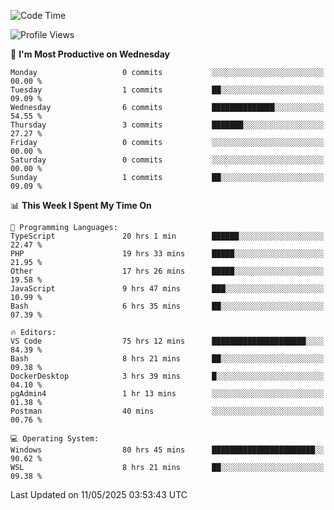 <!--START_SECTION:waka-->
![Code Time](http://img.shields.io/badge/Code%20Time-4%2C942%20hrs%2053%20mins-blue)

![Profile Views](http://img.shields.io/badge/Profile%20Views-0-blue)

📅 **I'm Most Productive on Wednesday** 

```text
Monday                   0 commits           ░░░░░░░░░░░░░░░░░░░░░░░░░   00.00 % 
Tuesday                  1 commits           ██░░░░░░░░░░░░░░░░░░░░░░░   09.09 % 
Wednesday                6 commits           ██████████████░░░░░░░░░░░   54.55 % 
Thursday                 3 commits           ███████░░░░░░░░░░░░░░░░░░   27.27 % 
Friday                   0 commits           ░░░░░░░░░░░░░░░░░░░░░░░░░   00.00 % 
Saturday                 0 commits           ░░░░░░░░░░░░░░░░░░░░░░░░░   00.00 % 
Sunday                   1 commits           ██░░░░░░░░░░░░░░░░░░░░░░░   09.09 % 
```


📊 **This Week I Spent My Time On** 

```text
💬 Programming Languages: 
TypeScript               20 hrs 1 min        ██████░░░░░░░░░░░░░░░░░░░   22.47 % 
PHP                      19 hrs 33 mins      █████░░░░░░░░░░░░░░░░░░░░   21.95 % 
Other                    17 hrs 26 mins      █████░░░░░░░░░░░░░░░░░░░░   19.58 % 
JavaScript               9 hrs 47 mins       ███░░░░░░░░░░░░░░░░░░░░░░   10.99 % 
Bash                     6 hrs 35 mins       ██░░░░░░░░░░░░░░░░░░░░░░░   07.39 % 

🔥 Editors: 
VS Code                  75 hrs 12 mins      █████████████████████░░░░   84.39 % 
Bash                     8 hrs 21 mins       ██░░░░░░░░░░░░░░░░░░░░░░░   09.38 % 
DockerDesktop            3 hrs 39 mins       █░░░░░░░░░░░░░░░░░░░░░░░░   04.10 % 
pgAdmin4                 1 hr 13 mins        ░░░░░░░░░░░░░░░░░░░░░░░░░   01.38 % 
Postman                  40 mins             ░░░░░░░░░░░░░░░░░░░░░░░░░   00.76 % 

💻 Operating System: 
Windows                  80 hrs 45 mins      ███████████████████████░░   90.62 % 
WSL                      8 hrs 21 mins       ██░░░░░░░░░░░░░░░░░░░░░░░   09.38 % 
```


 Last Updated on 11/05/2025 03:53:43 UTC
<!--END_SECTION:waka-->
